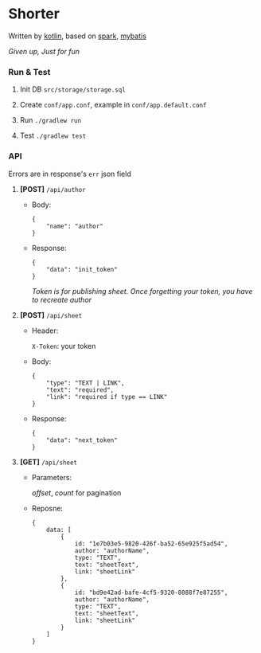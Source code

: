 Shorter
===

Written by [kotlin](https://kotlinlang.org/), based on [spark](http://sparkjava.com/), [mybatis](http://www.mybatis.org/mybatis-3/)

_Given up, Just for fun_

### Run & Test

1. Init DB `src/storage/storage.sql` 

1. Create `conf/app.conf`, example in `conf/app.default.conf`

1. Run `./gradlew run`

1. Test `./gradlew test`

### API

Errors are in response's `err` json field

1. **[POST]** `/api/author`
   
   - Body:
     ```
     {
         "name": "author"
     }
     ```
   
   - Response:
     ```
     {
         "data": "init_token"
     }
     ```
     
     *Token is for publishing sheet. Once forgetting your token, you have to recreate author* 
   
1. **[POST]** `/api/sheet`

   - Header:
   
     `X-Token`: your token
   
   - Body:
     ```
     {
         "type": "TEXT | LINK",
         "text": "required",
         "link": "required if type == LINK"
     }
     ```
    
   - Response:
     ```
     {
         "data": "next_token"
     }
     ```

1. **[GET]** `/api/sheet`

   - Parameters:
   
     _offset_, _count_ for pagination
        
   - Reposne:
     ```
     {
         data: [
             {
                 id: "1e7b03e5-9820-426f-ba52-65e925f5ad54",
                 author: "authorName",
                 type: "TEXT",
                 text: "sheetText",
                 link: "sheetLink"
             },
             {
                 id: "bd9e42ad-bafe-4cf5-9320-8088f7e87255",
                 author: "authorName",
                 type: "TEXT",
                 text: "sheetText",
                 link: "sheetLink"
             }
         ]
     }
     ```
